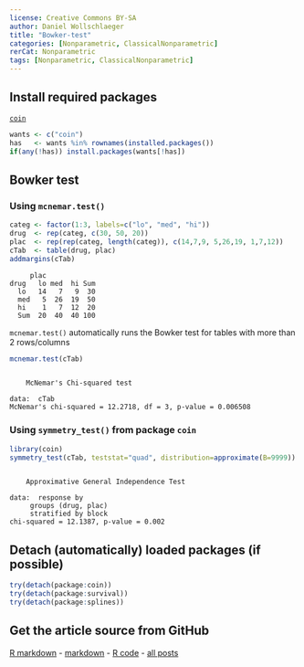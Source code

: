 ```yaml
---
license: Creative Commons BY-SA
author: Daniel Wollschlaeger
title: "Bowker-test"
categories: [Nonparametric, ClassicalNonparametric]
rerCat: Nonparametric
tags: [Nonparametric, ClassicalNonparametric]
---
```





Install required packages
-------------------------

[`coin`](http://cran.r-project.org/package=coin)


```r
wants <- c("coin")
has   <- wants %in% rownames(installed.packages())
if(any(!has)) install.packages(wants[!has])
```

Bowker test
-------------------------

### Using `mcnemar.test()`


```r
categ <- factor(1:3, labels=c("lo", "med", "hi"))
drug  <- rep(categ, c(30, 50, 20))
plac  <- rep(rep(categ, length(categ)), c(14,7,9, 5,26,19, 1,7,12))
cTab  <- table(drug, plac)
addmargins(cTab)
```

```
     plac
drug   lo med  hi Sum
  lo   14   7   9  30
  med   5  26  19  50
  hi    1   7  12  20
  Sum  20  40  40 100
```

`mcnemar.test()` automatically runs the Bowker test for tables with more than 2 rows/columns


```r
mcnemar.test(cTab)
```

```

	McNemar's Chi-squared test

data:  cTab
McNemar's chi-squared = 12.2718, df = 3, p-value = 0.006508
```

### Using `symmetry_test()` from package `coin`


```r
library(coin)
symmetry_test(cTab, teststat="quad", distribution=approximate(B=9999))
```

```

	Approximative General Independence Test

data:  response by
	 groups (drug, plac) 
	 stratified by block
chi-squared = 12.1387, p-value = 0.002
```

Detach (automatically) loaded packages (if possible)
-------------------------


```r
try(detach(package:coin))
try(detach(package:survival))
try(detach(package:splines))
```

Get the article source from GitHub
----------------------------------------------

[R markdown](https://github.com/dwoll/RExRepos/raw/master/Rmd/npBowker.Rmd) - [markdown](https://github.com/dwoll/RExRepos/raw/master/md/npBowker.md) - [R code](https://github.com/dwoll/RExRepos/raw/master/R/npBowker.R) - [all posts](https://github.com/dwoll/RExRepos/)
